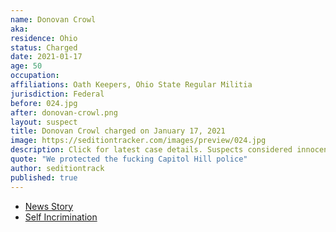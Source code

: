 ```yaml
---
name: Donovan Crowl
aka:
residence: Ohio
status: Charged
date: 2021-01-17
age: 50
occupation:
affiliations: Oath Keepers, Ohio State Regular Militia
jurisdiction: Federal
before: 024.jpg
after: donovan-crowl.png
layout: suspect
title: Donovan Crowl charged on January 17, 2021
image: https://seditiontracker.com/images/preview/024.jpg
description: Click for latest case details. Suspects considered innocent until proven guilty.
quote: "We protected the fucking Capitol Hill police"
author: seditiontrack
published: true
---
```


- [News Story](https://www.washingtonpost.com/national-security/oath-keeper-three-percenter-arrests/2021/01/17/27e726f2-5847-11eb-a08b-f1381ef3d207_story.html)
- [Self Incrimination](https://www.newyorker.com/news/news-desk/a-former-marine-stormed-the-capitol-as-part-of-a-far-right-militia)
